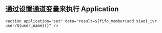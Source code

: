## 通过设置通道变量来执行 Application

```
<action application="set" data="result=${fifo_member(add xiaoi_ivr user/${user_name})}" />
```

